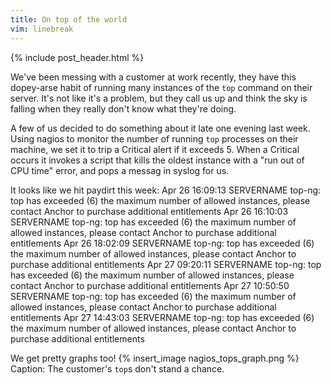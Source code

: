 ```yaml
---
title: On top of the world
vim: linebreak
---
```


{% include post_header.html %}

We've been messing with a customer at work recently, they have this dopey-arse habit of running many instances of the `top` command on their server. It's not like it's a problem, but they call us up and think the sky is falling when they really don't know what they're doing.

A few of us decided to do something about it late one evening last week. Using nagios to monitor the number of running `top` processes on their machine, we set it to trip a Critical alert if it exceeds 5. When a Critical occurs it invokes a script that kills the oldest instance with a "run out of CPU time" error, and pops a messag in syslog for us.

It looks like we hit paydirt this week:
    Apr 26 16:09:13 SERVERNAME top-ng: top has exceeded (6) the maximum number of allowed instances, please contact Anchor to purchase additional entitlements
    Apr 26 16:10:03 SERVERNAME top-ng: top has exceeded (6) the maximum number of allowed instances, please contact Anchor to purchase additional entitlements
    Apr 26 18:02:09 SERVERNAME top-ng: top has exceeded (6) the maximum number of allowed instances, please contact Anchor to purchase additional entitlements
    Apr 27 09:20:11 SERVERNAME top-ng: top has exceeded (6) the maximum number of allowed instances, please contact Anchor to purchase additional entitlements
    Apr 27 10:50:50 SERVERNAME top-ng: top has exceeded (6) the maximum number of allowed instances, please contact Anchor to purchase additional entitlements
    Apr 27 14:43:03 SERVERNAME top-ng: top has exceeded (6) the maximum number of allowed instances, please contact Anchor to purchase additional entitlements

We get pretty graphs too!
{% insert_image nagios_tops_graph.png %}
Caption: The customer's `top`s don't stand a chance.
